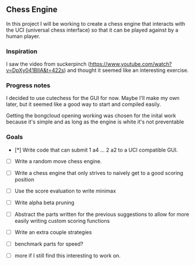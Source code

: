 ## Chess Engine

In this project I will be working to create a chess engine that 
interacts with the UCI (universal chess interface)
so that it can be played against by a human player.

### Inspiration

I saw the video from suckerpinch 
(https://www.youtube.com/watch?v=DpXy041BIlA&t=422s) 
and thought it seemed like an interesting exercise.

### Progress notes

I decided to use cutechess for the GUI for now. Maybe I'll make my own later,
but it seemed like a good way to start and compiled easily.

Getting the bongcloud opening working was chosen for the inital work because
it's simple and as long as the engine is white it's not preventable

### Goals

* [*] Write code that can submit 1 a4 ... 2 a2 to a UCI compatible GUI.
* [ ] Write a random move chess engine.
* [ ] Write a chess engine that only strives to naively get to a good scoring position
* [ ] Use the score evaluation to write minimax
* [ ] Write alpha beta pruning
* [ ] Abstract the parts written for the previous suggestions to allow for more easily writing custom scoring functions
* [ ] Write an extra couple strategies
* [ ] benchmark parts for speed?
* [ ] more if I still find this interesting to work on.


